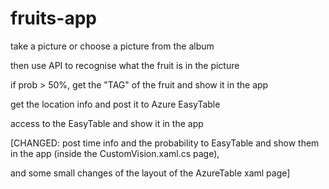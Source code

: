 # fruits-app

take a picture or choose a picture from the album

then use API to recognise what the fruit is in the picture

if prob > 50%, get the "TAG" of the fruit and show it in the app

get the location info and post it to Azure EasyTable

access to the EasyTable and show it in the app

[CHANGED: post time info and the probability to EasyTable and show them in the app (inside the CustomVision.xaml.cs page),

and some small changes of the layout of the AzureTable xaml page]
